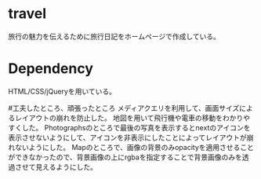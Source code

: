 # travel
旅行の魅力を伝えるために旅行日記をホームページで作成している。

# Dependency
HTML/CSS/jQueryを用いている。

#工夫したところ、頑張ったところ
メディアクエリを利用して、画面サイズによるレイアウトの崩れを防止した。
地図を用いて飛行機や電車の移動をわかりやすくした。
Photographsのところで最後の写真を表示するとnextのアイコンを表示させないようにして、アイコンを非表示にしたことによってレイアウトが崩れないようにした。
Mapのところで、画像の背景のみopacityを適用させることができなかったので、背景画像の上にrgbaを指定することで背景画像のみを透過させて見えるようにした。
